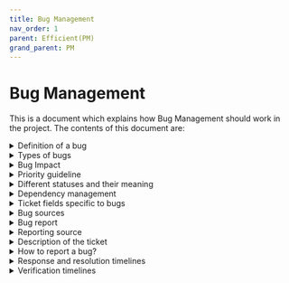```yaml
---
title: Bug Management
nav_order: 1
parent: Efficient(PM)
grand_parent: PM
---
```

# Bug Management

This is a document which explains how Bug Management should work in the project. The contents of this document are:

<details markdown="1">
  <summary>Definition of a bug</summary>
  {:.pointer}

  A **bug** is an error, flaw, failure or fault in a program or system that causes it to produce an incorrect or unexpected result, or to behave in unintended ways.
  {:.pl-4}
</details>

<details markdown="1">
  <summary>Types of bugs</summary>
  {:.pointer}

  Bugs are classified on the basis of severity. While reporting a bug the reporter will be required to select the appropriate severity of the bug being reported. Each type of bug is explained below:
  {:.pl-4}

  <h3 class='pl-4 m-0 mb-2'>Severity 1 – Critical</h3>
  Complete failure of the system. The user is unable load or access the system. _Eg. One of the platforms is down._
  {:.pl-4}

  <h3 class='pl-4 m-0 mb-2'>Severity 2 – High</h3>
  The primary user flow is affected which prevents the user from performing actions on the system that are critical to business operations. _Eg. A user on YOP is unable to apply for an opportunity_.
  {:.pl-4}

  <h3 class='pl-4 m-0 mb-2'>Severity 3 – Moderate</h3>
  An essential part of the system which offers assistance to the user but is not part of the primary user flow is not working. _Eg. Analytics in EXPA is not working_.
  {:.pl-4}

  <h3 class='pl-4 m-0 mb-2'>Severity 4 – Low</h3>
  A functionality which does not have a high degree of impact on the primary actions a user can perform on the system is not working. _Eg. The gender filter in the CRM is not working._
  {:.pl-4}

  <h3 class='pl-4 m-0 mb-2'>Severity 5 – Cosmetic</h3>
  There is a problem with the look and feel of a part of the system which has no consequence on the functionality of that part of the system. _Eg. Alignment, Color, Text issues._
  {:.pl-4}
</details>

<details markdown="1">
  <summary>Bug Impact</summary>
  {:.pointer}

  - **Single user:** Only a single user is affected from the bug.
  - **Multiple users:** Number of users affected are more than 1.  
  - **All users:** All users are affected.  
  - **Not sure:** Not sure if more users are affected.
  {:.pl-7}
</details>

<details markdown="1">
  <summary>Priority guideline</summary>
  {:.pointer}
  - The following serves as a guideline to choose the priority of a bug.  
  - However if there is a Severity 5 or any other severity issue which needs to be done urgently then the priority field can be used to denote its urgency.
  {:.pl-7}

  Priority guideline matrix | Severity 1 – Critical | Severity 2 – High | Severity 3 – Moderate | Severity 4 – Low | Severity 5 – Cosmetic
  :--- | :--- | :--- | :--- | :--- | :---
  **All users** | Highest | High | Medium | Low | Lowest
  **Multiple users** | Highest | High | Medium | Low | Lowest
  **Not sure** | Highest | High | Medium | Low | Lowest
  **Single user** | Medium | Low | Low | Lowest | Lowest
  {:.priority-guideline-table}
</details>

<details markdown="1">
  <summary>Different statuses and their meaning</summary>
  {:.pointer}

  ![different-status-meaning](/assets/images/different-status-meaning.png)
  
  Status | Meaning
  :---: | :---
  `TO DO` | 1. Initial status of any ticket after creation.<br/> 2. The ticket has been created with all the mandatory fields filled out.
  `ACKNOWLEDGED` | The developer/product owner has seen the bug ticket and is aware of the severity, impact and priority it holds but has not started any investigation on it.
  `IN PROGRESS` | The assigned developer is either investigating or fixing the issue.
  `CODE REVIEW` | The developer has completed work on the ticket and has requested for his code to be reviewed by a peer.
  `QUALITY CHECK` | 1. The developer’s code has been approved and the fix has been deployed to the staging environment.<br/> 2. It is being reviewed by the assigned developer on the staging requirement.
  `STAGING` | 1. The developer has verified that the fix works as expected on the staging environment.<br/> 2. The product owner is in the process of verifying whether the fix works as expected or not on the staging environment.
  `STAGING VERIFIED` | 1. The product owner has verified that the fix works as expected on the staging environment.<br/> 2. The product owner has given the assigned developer the permission to deploy the code to the production environment.
  `PRODUCTION` | 1. The fix has been deployed to the production environment.<br/> 2. The AIESEC platform manager is in the process of verifying the fix on production.
  `COMPLETED` | The fix has been verified on production and the ticket has been resolved and closed.
  {:.different-status-table}

  Transition | Status change | Who does this | When do they do this?
  :--- | :--- | :--- | :---
  Acknowledge the bug | `TO DO` → `ACKNOWLEDGED` | Development team leader | The team leader has: <br> - Read the bug ticket.<br> - Understood the bug being reported.<br> - Confirms there is sufficient information for the team to proceed with investigation.
  Start work | `ACKNOWLEDGED` → `IN PROGRESS` | Assigned developer | The developer has initiated investigation on the bug.
  Submit for code review | `IN PROGRESS`  → `CODE REVIEW` | Assigned developer | The developer has:<br> - Fixed the reported issue.<br> - Requested their team leader to review the code before the code can be put on the staging environment.
  Submit for quality check | `CODE REVIEW` → `QUALITY CHECK` | Lead developer | The team leader has:<br> - Reviewed the code and approved it.<br> - Deployed the code to the staging environment.
  Changes required | `CODE REVIEW` → `IN PROGRESS` | Lead developer | The team leader:<br> - Is not satisfied with the code submitted for review.<br> - Has given specific feedback on what needs to be changed.
  Deploy to staging | `QUALITY CHECK` → `STAGING` | Assigned developer | The developer has:<br> - Verified that the fix works as expected on the staging environment.
  Verify on Staging | `STAGING` → `STAGING VERIFIED` | Product owner / Development team leader (for technical bugs) | The product owner has:<br> - Verified that the fix works as expected on the staging environment.
  Changes requested | `STAGING` → `IN PROGRESS` | Product owner / Development team leader (for technical bugs) | The product owner has:<br> - Found a mis-match between the current output and the expected output as per the description of the ticket.
  Deploy to beta | `STAGING VERIFIED` → `BETA` | Development team leader | The team leader has:<br> - Deployed the code to the beta environment.
  Verify on beta | `BETA` → `BETA VERIFIED`<br><br>This transition will only occur in a situation where the development team leader feels that the bug needs to be verified on beta before moving it to production. | AIESEC product manager | The AIESEC product manager has:<br> - Verified that the fix works as expected on the beta environment.
  Deploy to production (directly from beta) | `BETA` → `PRODUCTION` | Development team leader | The development team leader has:<br> - Deployed the code to the production environment.
  Verify on production | `PRODUCTION` → `COMPLETED` | AIESEC product manager | The AIESEC product manager has:<br> - Verified that the fix works as expected on the production environment.
  {:.different-status-table}

  The overall ownership of the ticket is on the developer assigned. They are responsible for ensuring the ticket moves to completed at the earliest.
  {:.info-bg.fs-3}

  The “Who does this“ field mentions the person who transitions the ticket in an ideal workflow. However, in the case where the current assignee of a ticket needs more information from someone or is blocked because of a dependency then the assignee can change to another person.
  {:.info-bg.fs-3}
</details>

<details markdown="1">
  <summary>Dependency management</summary>
  {:.pointer}

  Ideally all dependencies should be taken care of in the sprint planning meeting. However if there are dependencies realized after the sprint planning meeting please refer this [link](https://whimsical.com/VFhAvTGP4CKucTRv4xpJir) to learn how to manage it.
  {:.info-bg.fs-3}
</details>

<details markdown="1">
  <summary>Ticket fields specific to bugs</summary>
  {:.pointer}

  Name | Definition | Who fills? | When to fill?
  :--- | :--- | :--- | :---
  Severity | The degree of impact the bug has on the system. | Reporter | Creation of the ticket
  Impact | The number of users affected from the bug. | Reporter | Creation of the ticket
  Priority | The order in which a bug should be worked on. | Reporter | Creation of the ticket
  Bug source | What led to the bug on the production environment. | Developer assigned | `IN PROGRESS` → `CODE REVIEW`
  Bug report | A brief description of the core reason behind the issue  and what actions were taken that the bug does not recur. | Developer assigned | `IN PROGRESS` → `CODE REVIEW`
  Reporting source | How did the bug get exposed? | Reporter | Creation of the ticket
  {:.ticket-fields-specific-table}
</details>

<details markdown="1">
  <summary>Bug sources</summary>
  {:.pointer}

  A bug source is the reason which led the bug to make it to the production environment. Below all the sources/options are listed with their definition.
  {:.pl-4}

  Source | Definition
  :--- | :---
  Has already been resolved | The issue has already been resolved and the ticket being referred to doesn’t need to be worked on. This can happen in a case where between the time in which the user was affected by the bug and the time that a developer investigated the issue, a fix was deployed to the production system to fix the bug.
  Human error | Syntax errors that should not have passed tests. Non-adherence to business rules clearly defined in the issue. Feature does not work in the most general work flow as well.
  It is not a bug | After investigation we found out that the reported issue does not classify as a bug as per the definition of a bug. For example, a user could not perform an action because they didn’t have the permission to perform the action. In this case if the permissions are set-up correctly as per the permissions framework then this will not qualify as a bug.
  Legacy code | The issue was because of incompatibility with features delivered by other suppliers contracted previously or in case the feature has not seen any active development, usage in the last 6 months.
  System performance issues | The issue was because of additional load on the database/servers.
  Third party issues | The issue was because of compatibility with a third party service.
  Unable to reproduce | After multiple attempts the assigned developer was unable to reproduce the bug and hence is unable to investigate further.
  Was an unpredictable scenario | The issue occurred due to a scenario which could not have been predicted before the user actually experienced the bug.
  {:.bug-source-table}
</details>

<details markdown="1">
  <summary>Bug report</summary>
  {:.pointer}

  A bug report is a brief description of the core reason behind the issue and what actions were taken to ensure that the bug does not recur. A bug report should contain the following elements:
  {:.pl-4}

  <h3 class='pl-4 m-0 mb-2'>Bug source description</h3>
  - An elaboration on the bug source. For example if the bug source was “System performance issue“. then the explanation should involve what caused the number of requests to increase which increased the load on the database.
  {:.pl-7}

  <h3 class='pl-4 m-0 mb-2'>How was non-recurrence handled?</h3>
  - Explanation on what changes were made which not only fix the bug for the moment but also ensure that the bug will not recur in the near future.
  {:.pl-7}
</details>

<details markdown="1">
  <summary>Reporting source</summary>
  {:.pointer}

  Reporting source is the identification of the source from where the bug got exposed. It helps in understanding which bugs are being reported by users vs which are being caught by proactive measures. The table below explains each of the reporting sources and their definition.
  {:.pl-4}

  Reporting source | Definition
  :--- | :---
  AI Platforms team | The AI platforms team found this issue while manually testing the platform.
  Automated tests | The automated tests exposed the bug.
  Error tracking platform | One of the error tracking platforms like Sentry or Rollbar exposed the bug.
  Manual testing | The bug was exposed through manual testing done by the Commutatus team.
  User | The bug was reported by a user of the platform.

</details>

<details markdown="1">
  <summary>Description of the ticket</summary>
  {:.pointer}

  The description of every bug ticket should have the following elements:
  {:.pl-4.m-0.mb-2}

  <h3 class='pl-4 m-0 mb-2'>Overview</h3>
  - General explanation of the bug.   
  {:.pl-7}

  <h3 class='pl-4 m-0 mb-2'>Expected behavior</h3>
  - How should the feature / functionality being reported ideally behave.  
  {:.pl-7}

  <h3 class='pl-4 m-0 mb-2'>Actual behavior</h3>
  - How the feature / functionality being reported currently behaves.   
  {:.pl-7}

  <h3 class='pl-4 m-0 mb-2'>Instances of the bug</h3>
  In order of priority any of the following:
  {:.pl-4.mb-1}

  - Screen recording of the bug occurrence preferably with the console  
  - Screenshot of the bug occurrence preferably with the console  
  {:.pl-7}

  <h3 class='pl-4 m-0 mb-2'>Specific details</h3>
  - Details of the affected user(s) like email id, name, user id etc.  
  - Details of any other components affected like opportunity id, opportunity name etc  
  - Any other details which may be relevant to the bug
  {:.pl-7}

  <h3 class='pl-4 m-0 mb-2'>How to replicate</h3>

  If there is a screen recording of the entire flow then this section can be left empty. In case there is no screen recording available then the reporter is required to fill this in the format below:
  {:.pl-4.mb-1}
  - Go to the affected page
  - Perform the affected action
  - Check the wrong outcome
  {:.pl-7}

  Check out an example of a well reported bug below
  {:.ml-4.fs-3.success-bg}
  ![bug-description-example](/assets/images/bug-description-example.png)
  {:.ml-4}
</details>

<details markdown="1">
  <summary>How to report a bug?</summary>
  {:.pointer}

  Check out [here](https://whimsical.com/S3QudnTgygCUyEd33SkqoX) on how to report a bug.
  {:.pl-4}
</details>

<details markdown="1">
  <summary>Response and resolution timelines</summary>
  {:.pointer}

  &nbsp; | Response / Acknowledgement | Resolution
  :--- | :--- | :---
  Severity 1 | 30 minutes | 4 hours
  Severity 2 | 8 hours | 24 hours (unless communicated otherwise)
  Severity 3, 4, & 5 | 2 working days | As per complexity of the bug and the capacity available.

</details>

<details markdown="1">
  <summary>Verification timelines</summary>
  {:.pointer}

  For smooth bug management and accurate resolution of bugs, all bugs should be verified within 2 working days.
  {:.ml-4.fs-3.info-bg}
</details>
